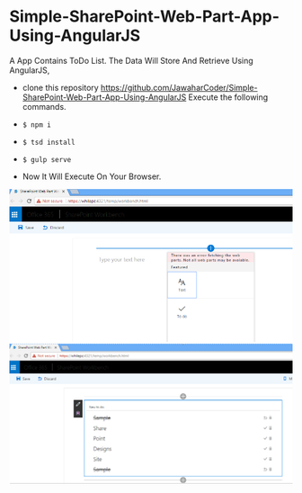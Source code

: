 # Simple-SharePoint-Web-Part-App-Using-AngularJS
A App Contains ToDo List. The Data Will Store And Retrieve Using AngularJS,


- clone this repository  https://github.com/JawaharCoder/Simple-SharePoint-Web-Part-App-Using-AngularJS
Execute the following commands.

- `$ npm i`
- `$ tsd install`
- `$ gulp serve`
- Now It Will Execute On Your Browser.

![Share Point Web Part Demo](/SCREENSHOT/demo1.PNG?raw=true "SharePoint Web Part Output")
![Share Point Web Part Demo](/SCREENSHOT/demo2.PNG?raw=true "SharePoint Web Part Output")
